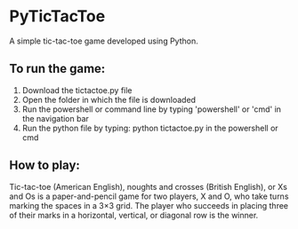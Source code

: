 # PyTicTacToe

A simple tic-tac-toe game developed using Python.

## To run the game:

 1. Download the tictactoe.py file
 2. Open the folder in which the file is downloaded
 3. Run the powershell or command line by typing 'powershell' or 'cmd' in the navigation bar
 4. Run the python file by typing: python tictactoe.py in the powershell or cmd

## How to play:

Tic-tac-toe (American English), noughts and crosses (British English), or Xs and Os is a paper-and-pencil game for two players, X and O, who take turns marking the spaces in a 3×3 grid. The player who succeeds in placing three of their marks in a horizontal, vertical, or diagonal row is the winner.

